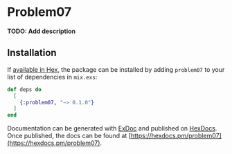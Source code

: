 # Problem07

**TODO: Add description**

## Installation

If [available in Hex](https://hex.pm/docs/publish), the package can be installed
by adding `problem07` to your list of dependencies in `mix.exs`:

```elixir
def deps do
  [
    {:problem07, "~> 0.1.0"}
  ]
end
```

Documentation can be generated with [ExDoc](https://github.com/elixir-lang/ex_doc)
and published on [HexDocs](https://hexdocs.pm). Once published, the docs can
be found at [https://hexdocs.pm/problem07](https://hexdocs.pm/problem07).

